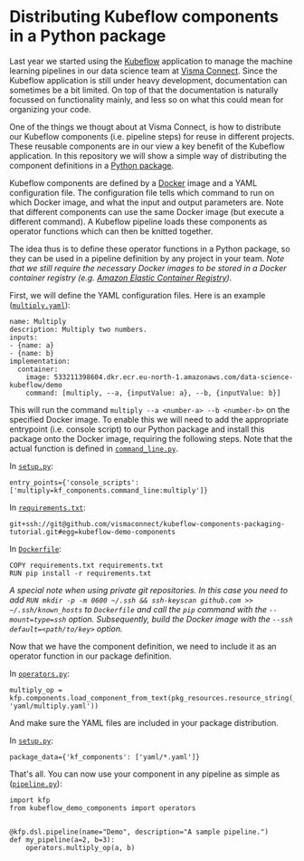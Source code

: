 # Distributing Kubeflow components in a Python package

Last year we started using the [Kubeflow](https://www.kubeflow.org/) application to manage
the machine learning pipelines in our data science team at [Visma Connect](https://vismaconnect.nl/).
Since the Kubeflow application is still under heavy development, documentation
can sometimes be a bit limited. On top of that the documentation is naturally
focussed on functionality mainly, and less so on what this
could mean for organizing your code.

One of the things we thougt about at Visma Connect, is how to distribute our
Kubeflow components (i.e. pipeline steps) for reuse in different projects. These
reusable components are in our view a key
benefit of the Kubeflow application. In this repository we will show a simple way
of distributing the component definitions in a [Python package](https://packaging.python.org/).

Kubeflow components are defined by a [Docker](https://www.docker.com/) image and a YAML configuration file.
The configuration file tells which command to run on which Docker image, and what the
input and output parameters are. Note that different components can use the same
Docker image (but execute a different command). A Kubeflow pipeline loads these components as operator functions which can then
be knitted together.

The idea thus is to define these operator functions in
a Python package, so they can be used in a pipeline definition by any project
in your team. *Note that we still require the necessary Docker images to be stored
in a Docker container registry (e.g. [Amazon Elastic Container Registry](https://aws.amazon.com/ecr/)).*

First, we will define the YAML configuration files. Here is an example ([`multiply.yaml`](kf_components/yaml/multiply.yaml)):
```
name: Multiply
description: Multiply two numbers.
inputs:
- {name: a}
- {name: b}
implementation:
  container:
    image: 533211398604.dkr.ecr.eu-north-1.amazonaws.com/data-science-kubeflow/demo
    command: [multiply, --a, {inputValue: a}, --b, {inputValue: b}]
```
This will run the command `multiply --a <number-a> --b <number-b>`
on the specified Docker image. To enable this we will need to add the appropriate entrypoint
(i.e. console script) to our Python package and install this package onto the Docker image,
requiring the following steps. Note that the actual function is defined in [`command_line.py`](kf_components/command_line.py).

In [`setup.py`](setup.py):
```
entry_points={'console_scripts': ['multiply=kf_components.command_line:multiply']}
```
In [`requirements.txt`](requirements.txt`):
```
git+ssh://git@github.com/vismaconnect/kubeflow-components-packaging-tutorial.git#egg=kubeflow-demo-components
```
In [`Dockerfile`](Dockerfile):
```
COPY requirements.txt requirements.txt
RUN pip install -r requirements.txt
```
*A special note when using private git repositories. In this case you need to
add
`RUN mkdir -p -m 0600 ~/.ssh && ssh-keyscan github.com >> ~/.ssh/known_hosts` to
`Dockerfile` and call the `pip` command with the `--mount=type=ssh` option. Subsequently, build the Docker image
with the `--ssh default=<path/to/key>` option.*

Now that we have the component definition, we need to include it as an operator
function in our package definition.

In [`operators.py`](kf_components/operators.py):
```
multiply_op = kfp.components.load_component_from_text(pkg_resources.resource_string(__name__, 'yaml/multiply.yaml'))
```
And make sure the YAML files are included in your package distribution.

In [`setup.py`](setup.py):
```
package_data={'kf_components': ['yaml/*.yaml']}
```
That's all. You can now use your component in any pipeline as simple as ([`pipeline.py`](pipeline.py)):
```
import kfp
from kubeflow_demo_components import operators


@kfp.dsl.pipeline(name="Demo", description="A sample pipeline.")
def my_pipeline(a=2, b=3):
    operators.multiply_op(a, b)
```
